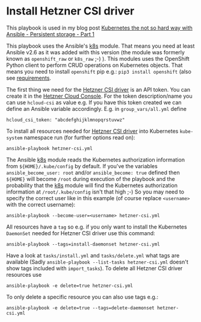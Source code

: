 Install Hetzner CSI driver
==========================

This playbook is used in my blog post [Kubernetes the not so hard way with Ansible - Persistent storage - Part 1](https://www.tauceti.blog/post/kubernetes-the-not-so-hard-way-with-ansible-persistent-storage-part-1/)

This playbook uses the Ansible's [k8s](https://docs.ansible.com/ansible/2.6/modules/k8s_module.html) module. That means you need at least Ansible v2.6 as it was added with this version (the module was formerly known as `openshift_raw` or `k8s_raw` ;-) ). This modules uses the OpenShift Python client to perform CRUD operations on Kubernetes objects. That means you need to install `openshift` pip e.g.: `pip3 install openshift` (also see [requirements](https://docs.ansible.com/ansible/2.6/modules/k8s_module.html#requirements).

The first thing we need for the [Hetzner CSI driver](https://github.com/hetznercloud/csi-driver) is an API token. You can create it in the [Hetzner Cloud Console](https://console.hetzner.cloud/). For the token description/name you can use `hcloud-csi` as value e.g. If you have this token created we can define an Ansible variable accordingly. E.g. in `group_vars/all.yml` define

```
hcloud_csi_token: "abcdefghijklmnopqrstuvwz"
```

To install all resources needed for [Hetzner CSI driver](https://github.com/hetznercloud/csi-driver) into Kubernetes `kube-system` namespace run (for further options read on):

```
ansible-playbook hetzner-csi.yml
```

The Ansible [k8s](https://docs.ansible.com/ansible/2.6/modules/k8s_module.html) module reads the Kubernetes authorization information from `${HOME}/.kube/config` by default. If you've the variables `ansible_become_user: root` and/or `ansible_become: true` defined then `${HOME}` will become `/root` during execution of the playbook and the probability that the [k8s](https://docs.ansible.com/ansible/2.6/modules/k8s_module.html) module will find the Kubernetes authorization information at `/root/.kube/config` isn't that high ;-) So you may need to specify the correct user like in this example (of course replace `<username>` with the correct username):

```
ansible-playbook --become-user=<username> hetzner-csi.yml
```

All resources have a `tag` so e.g. if you only want to install the Kubernetes `DaemonSet` needed for Hetzner CSI driver use this command:

```
ansible-playbook --tags=install-daemonset hetzner-csi.yml
```

Have a look at `tasks/install.yml` and `tasks/delete.yml` what tags are available (Sadly `ansible-playbook --list-tasks hetzner-csi.yml` doesn't show tags included with `import_tasks`). To delete all Hetzner CSI driver resources use

```
ansible-playbook -e delete=true hetzner-csi.yml
```

To only delete a specific resource you can also use tags e.g.:

```
ansible-playbook -e delete=true --tags=delete-daemonset hetzner-csi.yml
```
